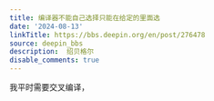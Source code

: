 ```yaml
---
title: 编译器不能自己选择只能在给定的里面选
date: '2024-08-13'
linkTitle: https://bbs.deepin.org/en/post/276478
source: deepin_bbs
description:  绍贝格尔 
disable_comments: true
---
```

我平时需要交叉编译，
